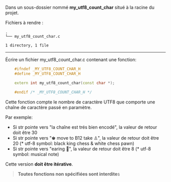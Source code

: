 Dans un sous-dossier nommé **my_utf8_count_char** situé à la racine du projet.

Fichiers à rendre :

```
.
└── my_utf8_count_char.c

1 directory, 1 file
```

---
Écrire un fichier my_utf8_count_char.c contenant une fonction:
```cpp
    #ifndef _MY_UTF8_COUNT_CHAR_H
    #define _MY_UTF8_COUNT_CHAR_H

    extern int my_utf8_count_char(const char *);

    #endif /* _MY_UTF8_COUNT_CHAR_H */
```
Cette fonction compte le nombre de caractère UTF8 que comporte une chaîne de caractère passé en paramètre.

Par exemple:

* Si str pointe vers "la chaîne est trés bien encodé", la valeur de retour doit être 30
* Si str pointe vers "♚ move to B12 take ♙", la valeur de retour doit être 20 (* utf-8 symbol: black king chess & white chess pawn)
* Si str pointe vers "earing 🎵", la valeur de retour doit être 8 (* utf-8 symbol: musical note)

Cette version **doit être itérative**.

> **Toutes fonctions non spécifiées sont interdite**s
